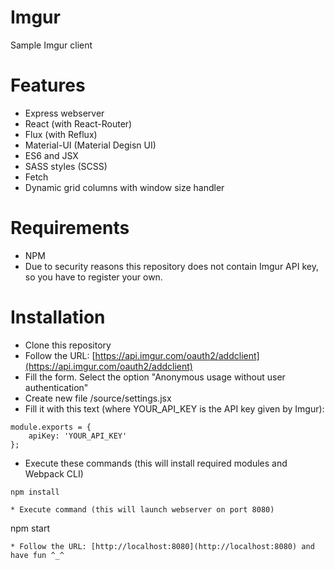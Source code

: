 # Imgur
Sample Imgur client

# Features
* Express webserver
* React (with React-Router)
* Flux (with Reflux)
* Material-UI (Material Degisn UI)
* ES6 and JSX
* SASS styles (SCSS)
* Fetch
* Dynamic grid columns with window size handler

# Requirements
* NPM
* Due to security reasons this repository does not contain Imgur API key, so you have to register your own.

# Installation
* Clone this repository
* Follow the URL: [https://api.imgur.com/oauth2/addclient](https://api.imgur.com/oauth2/addclient)
* Fill the form. Select the option "Anonymous usage without user authentication"
* Create new file /source/settings.jsx
* Fill it with this text (where YOUR_API_KEY is the API key given by Imgur):
```
module.exports = {
    apiKey: 'YOUR_API_KEY'
};
```
* Execute these commands (this will install required modules and Webpack CLI)
```
npm install
```
```
* Execute command (this will launch webserver on port 8080)
```
npm start
```
* Follow the URL: [http://localhost:8080](http://localhost:8080) and have fun ^_^

